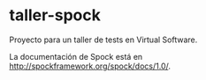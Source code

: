 # taller-spock
Proyecto para un taller de tests en Virtual Software.

La documentación de Spock está en http://spockframework.org/spock/docs/1.0/.
